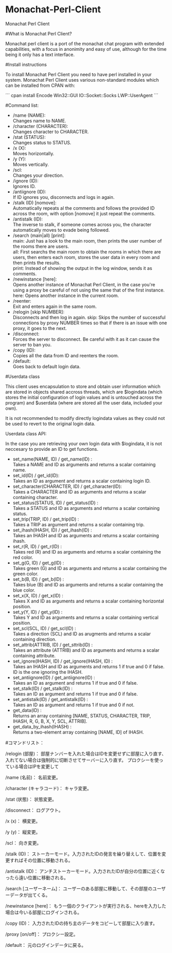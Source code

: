# Monachat-Perl-Client
Monachat Perl Client


#What is Monachat Perl Client?

Monachat perl client is a port of the monachat chat program with extended capabilities, with a focus in anonimity and easy of use, although for the time being it only has a text interface.


#Install instructions

To install Monachat Perl Client you need to have perl installed in your system.
Monachat Perl Client uses various non-standard modules which can be installed from CPAN with:

´´´
cpan
install Encode Win32::GUI IO::Socket::Socks LWP::UserAgent
´´´


#Command list:

* /name (NAME):<br>
Changes name to NAME.
* /character (CHARACTER):<br>
Changes character to CHARACTER.
* /stat (STATUS):<br>
Changes status to STATUS.
* /x (X):<br>
Moves horizontally.
* /y (Y):<br>
Moves vertically.
* /scl:<br>
Changes your direction.
* /ignore (ID):<br>
Ignores ID.
* /antiignore (ID):<br>
If ID ignores you, disconnects and logs in again.
* /stalk (ID) [nomove]:<br>
Automatically repeats al the comments and follows the provided ID across the room, with option [nomove] it just repeat the comments.
* /antistalk (ID):<br>
The inverse to stalk, if someone comes across you, the character automatically moves to evade being followed.
* /search (main|all) [print]:<br>
   main: Just has a look to the main room, then prints the user number of the rooms there are users.<br>
   all: First searchs the main room to obtain the rooms in which there are users, then enters each room, stores the user data in every room and then prints the results.<br>
   print: Instead of showing the output in the log window, sends it as comments.<br>
* /newinstance [here]:<br>
Opens another instance of Monachat Perl Client, in the case you're using a proxy be careful of not using the same that of the first instance.
  here: Opens another instance in the current room.
* /reenter:<br>
Exit and enters again in the same room.
* /relogin [skip NUMBER]:<br>
Disconnects and then log in again.
    skip: Skips the number of successful connections by proxy NUMBER times so that if there is an issue with one proxy, it goes to the next.
* /disconnect:<br>
Forces the server to disconnect. Be careful with it as it can cause the server to ban you.
* /copy (ID):<br>
Copies all the data from ID and reenters the room.
* /default:<br>
Goes back to default login data.


#Userdata class

This client uses encapsulation to store and obtain user information which are stored in objects shared accross threads, which are $logindata (which stores the initial configuration of login values and is untouched across the program) and $userdata (where are stored all the user data, included your own).

It is not recommended to modify directly logindata values as they could not be used to revert to the original login data.

Userdata class API:

In the case you are retrieving your own login data with $logindata, it is not neccesary to provide an ID to get functions.

* set_name(NAME, ID) / get_name(ID) :<br>
Takes a NAME and ID as arguments and returns a scalar containing name.
* set_id(ID) / get_id(ID):<br>
Takes an ID as argument and returns a scalar containing login ID.
* set_character(CHARACTER, ID) / get_character(ID):<br>
Takes a CHARACTER and ID as arguments and returns a scalar containing character.
* set_status(STATUS, ID) / get_status(ID) :<br>
Takes a STATUS and ID as arguments and returns a scalar containing status.
* set_trip(TRIP, ID) / get_trip(ID) :<br>
Takes a TRIP as argument and returns a scalar containing trip.
* set_ihash(IHASH, ID) / get_ihash(ID) :<br>
Takes an IHASH and ID as arguments and returns a scalar containing ihash.
* set_r(R, ID) / get_r(ID) :<br>
Takes red (R) and ID as arguments and returns a scalar containing the red color.
* set_g(G, ID) / get_g(ID) :<br>
Takes green (G) and ID as arguments and returns a scalar containing the green color.
* set_b(B, ID) / get_b(ID) :<br>
Takes blue (B) and ID as arguments and returns a scalar containing the blue color.
* set_x(X, ID) / get_x(ID) :<br>
Takes X and ID as arguments and returns a scalar containing horizontal position.
* set_y(Y, ID) / get_y(ID) :<br>
Takes Y and ID as arguments and returns a scalar containing vertical position.
* set_scl(SCL, ID) / get_scl(ID) :<br>
Takes a direction (SCL) and ID as arugments and returns a scalar containing direction.
* set_attrib(ATTRIB, ID) / get_sttrib(ID) :<br>
Takes an attribute (ATTRIB) and ID as arguments and returns a scalar containing attribute.
* set_ignore(IHASH, ID) / get_ignore(IHASH, ID) :<br>
Takes an IHASH and ID as arguments and returns 1 if true and 0 if false. ID is the one ignoring the IHASH.
* set_antiignore(ID) / get_antiignore(ID) :<br>
Takes an ID as argument and returns 1 if true and 0 if false.
* set_stalk(ID) / get_stalk(ID) :<br>
Takes an ID as argument and returns 1 if true and 0 if false.
* set_antistalk(ID) / get_antistalk(ID) :<br>
Takes an ID as argument and returns 1 if true and 0 if not.
* get_data(ID) :<br>
Returns an array containing [NAME, STATUS, CHARACTER, TRIP, IHASH, R, G, B, X, Y, SCL, ATTRIB].
* get_data_by_ihash(IHASH) :<br>
Returns a two-element array containing [NAME, ID] of IHASH.





#コマンドリスト：

/relogin (部屋)：
部屋ナンバーを入れた場合はIDを変更せずに部屋に入り直す、入れてない場合は強制的に切断させてサーバーに入り直す。
プロクシーを使っている場合はIPを変更して

/name (名前)：
名前変更。

/character (キャラコード)：
キャラ変更。

/stat (状態)：
状態変更。

/disconnect：
ログアウト。

/x (x)：
横変更。

/y (y)：
縦変更。

/scl：
向き変更。

/stalk (ID)：
ストーカーモード。入力されたIDの発言を繰り替えして、位置を変更すればその位置に移動される。

/antistalk (ID)：
アンチストーカーモード。入力されたIDが自分の位置に近くなったら遠い位置に移動される。

/search [ユーザーネーム]：
ユーザーのある部屋に移動して、その部屋のユーザーデータが出てくる。

/newinstance [here]：
もう一個のクライアントが実行される、hereを入力した場合は今いる部屋にログインされる。

/copy (ID)：
入力されたIDの持ち主のデータをコピーして部屋に入り直す。

/proxy [on/off]：
プロクシー設定。

/default：
元のログインデータに戻る。
